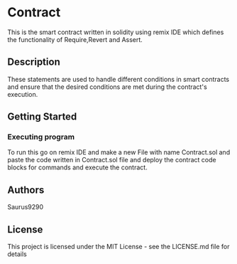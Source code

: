 
# Contract

This is the smart contract written in solidity using remix IDE which defines the functionality of Require,Revert and Assert. 

## Description

These statements are used to handle different conditions in smart contracts and ensure that the desired conditions are met during the contract's execution.

## Getting Started


### Executing program

To run this go on remix IDE and make a new File with name Contract.sol and paste the code written in Contract.sol file and deploy the contract
code blocks for commands and execute the contract.

## Authors

Saurus9290

## License

This project is licensed under the MIT License - see the LICENSE.md file for details
